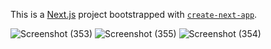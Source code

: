 This is a [Next.js](https://nextjs.org/) project bootstrapped with [`create-next-app`](https://github.com/vercel/next.js/tree/canary/packages/create-next-app).

![Screenshot (353)](https://github.com/kartiksaxena532/Framer-NextJs/assets/92146206/cefea85b-189e-4d20-bbc7-f014aca8abbd)
![Screenshot (355)](https://github.com/kartiksaxena532/Framer-NextJs/assets/92146206/8fcaa1be-5b85-4eb5-b100-a42621e1b6e8)
![Screenshot (354)](https://github.com/kartiksaxena532/Framer-NextJs/assets/92146206/17a89dd9-1711-4a06-abd8-b1b4d1ffaa26)

